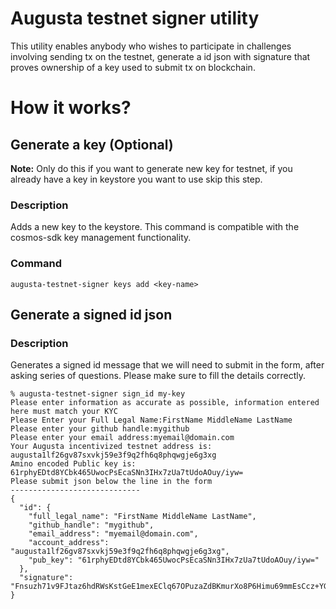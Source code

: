 # Augusta testnet signer utility
This utility enables anybody who wishes to participate in challenges involving sending tx on the testnet, generate a id json with signature
that proves ownership of a key used to submit tx on blockchain.

# How it works? 

## Generate a key (Optional)
**Note:** Only do this if you want to generate new key for testnet, if you already have a key in keystore you want to use
skip this step.

### Description
Adds a new key to the keystore. This command is compatible with the cosmos-sdk key management functionality.

### Command
```shell
augusta-testnet-signer keys add <key-name>
```

## Generate a signed id json

### Description
Generates a signed id message that we will need to submit in the form, after asking series of questions. Please make sure to fill the details correctly.

```shell
% augusta-testnet-signer sign_id my-key
Please enter information as accurate as possible, information entered here must match your KYC
Please Enter your Full Legal Name:FirstName MiddleName LastName
Please enter your github handle:mygithub
Please enter your email address:myemail@domain.com
Your Augusta incentivized testnet address is:  augusta1lf26gv87sxvkj59e3f9q2fh6q8phqwgje6g3xg
Amino encoded Public key is: 61rphyEDtd8YCbk465UwocPsEcaSNn3IHx7zUa7tUdoAOuy/iyw=
Please submit json below the line in the form
-----------------------------
{
  "id": {
    "full_legal_name": "FirstName MiddleName LastName",
    "github_handle": "mygithub",
    "email_address": "myemail@domain.com",
    "account_address": "augusta1lf26gv87sxvkj59e3f9q2fh6q8phqwgje6g3xg",
    "pub_key": "61rphyEDtd8YCbk465UwocPsEcaSNn3IHx7zUa7tUdoAOuy/iyw="
  },
  "signature": "Fnsuzh71v9FJtaz6hdRWsKstGeE1mexEClq67OPuzaZdBKmurXo8P6Himu69mmEsCcz+YGtQV/204XSX0lmnMQ=="
}

```


